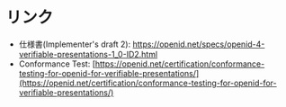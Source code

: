 # リンク
- 仕様書(Implementer's draft 2): https://openid.net/specs/openid-4-verifiable-presentations-1_0-ID2.html
- Conformance Test: [https://openid.net/certification/conformance-testing-for-openid-for-verifiable-presentations/](https://openid.net/certification/conformance-testing-for-openid-for-verifiable-presentations/)
